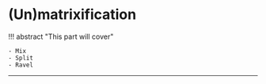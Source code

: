 # (Un)matrixification

!!! abstract "This part will cover"
    
    - Mix
    - Split
    - Ravel

---
